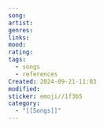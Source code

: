 ```yaml
---
song: 
artist: 
genres: 
links: 
mood: 
rating: 
tags:
  - songs
  - references
Created: 2024-09-21-11:03
modified: 
sticker: emoji//1f3b5
category:
  - "[[Songs]]"
---
```

